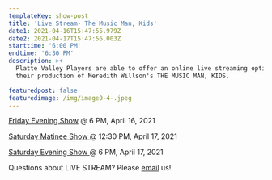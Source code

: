 ```yaml
---
templateKey: show-post
title: 'Live Stream- The Music Man, Kids'
date1: 2021-04-16T15:47:55.979Z
date2: 2021-04-17T15:47:56.003Z
starttime: '6:00 PM'
endtime: '6:30 PM'
description: >+
  Platte Valley Players are able to offer an online live streaming option for
  their production of Meredith Willson's THE MUSIC MAN, KIDS.  

featuredpost: false
featuredimage: /img/image0-4-.jpeg
---
```



[Friday Evening Show](https://www.showtix4u.com/event-details/49892) @ 6 PM,  April 16, 2021

[Saturday Matinee Show ](https://www.showtix4u.com/event-details/49892) @ 12:30 PM, April 17, 2021

[Saturday Evening Show ](https://www.showtix4u.com/event-details/49893) @ 6 PM, April 17, 2021



Questions about LIVE STREAM?  Please [email](PVPCHILDRENS@GMAIL.COM) us!
